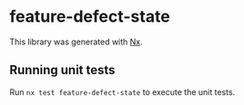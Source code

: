 # feature-defect-state

This library was generated with [Nx](https://nx.dev).

## Running unit tests

Run `nx test feature-defect-state` to execute the unit tests.
